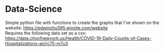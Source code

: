# Data-Science  
Simple python file with functions to create the graphs that I've shown on the website: https://edwinzhu595.wixsite.com/website  
Requires the following data set as a csv: https://data.cityofnewyork.us/Health/COVID-19-Daily-Counts-of-Cases-Hospitalizations-an/rc75-m7u3  
